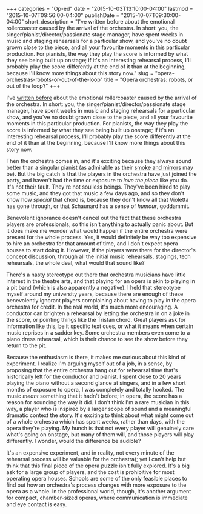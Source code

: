 +++
categories = "Op-ed"
date = "2015-10-03T13:10:00-04:00"
lastmod = "2015-10-07T09:56:00-04:00"
publishDate = "2015-10-07T09:30:00-04:00"
short_description = "I&#039;ve written before about the emotional rollercoaster caused by the arrival of the orchestra. In short: you, the singer/pianist/director/passionate stage manager, have spent weeks in music and staging rehearsals for a particular show, and you&#039;ve no doubt grown close to the piece, and all your favourite moments in this particular production. For pianists, the way they play the score is informed by what they see being built up onstage; if it&#039;s an interesting rehearsal process, I&#039;ll probably play the score differently at the end of it than at the beginning, because I&#039;ll know more things about this story now."
slug = "opera-orchestras-robots-or-out-of-the-loop"
title = "Opera orchestras: robots, or out of the loop?"
+++

I've [written before](/the-pianists-tech-week-plight/) about the emotional rollercoaster caused by the arrival of the orchestra. In short: you, the singer/pianist/director/passionate stage manager, have spent weeks in music and staging rehearsals for a particular show, and you've no doubt grown close to the piece, and all your favourite moments in this particular production. For pianists, the way they play the score is informed by what they see being built up onstage; if it's an interesting rehearsal process, I'll probably play the score differently at the end of it than at the beginning, because I'll know more things about this story now.

Then the orchestra comes in, and it's exciting because they always sound better than a singular pianist (as admirable as their [smoke and mirrors](/pianists-3-tips-for-sounding-like-an-orchestra/) may be). But the big catch is that the players in the orchestra have just joined the party, and haven't had the time or exposure to *love the piece* like you do. It's not their fault. They're not soulless beings. They've been hired to play some music, and they got that music a few days ago, and so they don't know how *special* that chord is, because they don't know all that Violetta has gone through, or that Schaunard has a sense of *humour*, goddammit.

Benevolent ignorance doesn't cancel out the fact that these orchestra players are professionals, so this isn't anything to actually panic about. But it does make me wonder what would happen if the entire orchestra were present for the whole process. Yes, it would definitely be way too expensive to hire an orchestra for that amount of time, and I don't expect opera houses to start doing it. However, if the players were there for the director's concept discussion, through all the initial music rehearsals, stagings, tech rehearsals, the whole deal, what would that sound like?

There's a nasty stereotype out there that orchestra musicians have little interest in the theatre arts, and that playing for an opera is akin to playing in a pit band (which is also apparently a negative). I held that stereotype myself around my university years, because there are enough of these benevolently ignorant players complaining about having to play in the opera orchestra for credit. In the real world, it's much more encouraging. A conductor can brighten a rehearsal by letting the orchestra in on a joke in the score, or pointing things like the Tristan chord. Great players ask for information like this, be it specific text cues, or what it means when certain music reprises in a sadder key. Some orchestra members even come to a piano dress rehearsal, which is their chance to see the show before they return to the pit.

Because the enthusiasm is there, it makes me curious about this kind of experiment. I realize I'm arguing myself out of a job, in a sense, by proposing that the entire orchestra hang out for rehearsal time that's historically left for the conductor and pianist. I spent close to 20 years playing the piano without a second glance at singers, and in a few short months of exposure to opera, I was completely and totally hooked. The music *meant* something that it hadn't before; in opera, the score has a reason for sounding the way it did. I don't think I'm a rare musician in this way, a player who is inspired by a larger scope of sound and a meaningful dramatic context the story. It's exciting to think about what might come out of a whole orchestra which has spent weeks, rather than days, with the opera they're playing. My hunch is that not every player will genuinely care what's going on onstage, but many of them will, and those players will play differently. I wonder, would the difference be audible? 

It's an expensive experiment, and in reality, not every minute of the rehearsal process will be valuable for the orchestra); yet I can't help but think that this final piece of the opera puzzle isn't fully explored. It's a big ask for a large group of players, and the cost is prohibitive for most operating opera houses. Schools are some of the only feasible places to find out how an orchestra's process changes with more exposure to the opera as a whole. In the professional world, though, it's another argument for compact, chamber-sized operas, where communication is immediate and eye contact is easy.
